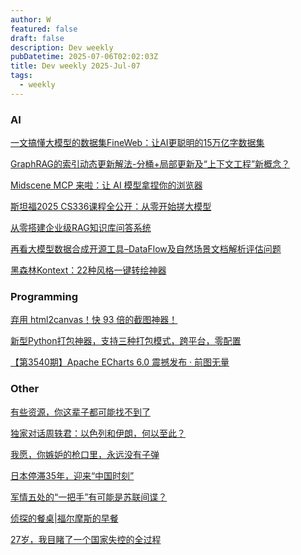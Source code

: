 ```yaml
---
author: W
featured: false
draft: false
description: Dev weekly
pubDatetime: 2025-07-06T02:02:03Z
title: Dev weekly 2025-Jul-07
tags:
  - weekly
---
```


### AI

[]()

[]()

[]()

[]()

[]()

[]()

[]()

[]()

[]()

[]()

[]()

[]()

[]()

[]()

[]()

[]()

[]()

[]()

[一文搞懂大模型的数据集FineWeb：让AI更聪明的15万亿字数据集](https://mp.weixin.qq.com/s/dpTv6-TC4TCu-olvBZKlhg)

[GraphRAG的索引动态更新解法-分桶+局部更新及“上下文工程”新概念？](https://mp.weixin.qq.com/s/YjotrXspCQr2G7C2Y7soog)

[Midscene MCP 来啦：让 AI 模型拿捏你的浏览器](https://mp.weixin.qq.com/s/vbERBy_5BasP3eFMISwQhA)

[斯坦福2025 CS336课程全公开：从零开始搓大模型](https://mp.weixin.qq.com/s/QtBvFInkl3UDPdpRHp67_w)

[从零搭建企业级RAG知识库问答系统](https://mp.weixin.qq.com/s/NDrwAMo0vhM94hw_qJLJRQ)

[再看大模型数据合成开源工具–DataFlow及自然场景文档解析评估问题](https://mp.weixin.qq.com/s/U5W_YYdLAFKJj2JlvdYTNA)

[]()

[黑森林Kontext：22种风格一键转绘神器](https://mp.weixin.qq.com/s/a2Jo6IZKR_a5LSpURSl-pg)

[]()

[]()

[]()

[]()

[]()

[]()

[]()

[]()

[]()

[]()

[]()

[]()

[]()

[]()

[]()

[]()

[]()

### Programming

[]()

[]()

[]()

[]()

[]()

[]()

[]()

[弃用 html2canvas！快 93 倍的截图神器！](https://mp.weixin.qq.com/s/b5H3dBsA0h8g6kN6Ioulrw)

[]()

[]()

[]()

[]()

[]()

[]()

[]()

[]()

[新型Python打包神器，支持三种打包模式，跨平台，零配置](https://mp.weixin.qq.com/s/B70ODkmD8xmVTsE5qYznVw)

[]()

[]()

[]()

[]()

[]()

[]()

[]()

[]()

[]()

[【第3540期】Apache ECharts 6.0 震撼发布 · 前图无量](https://mp.weixin.qq.com/s/lzoT_r5kAKF4uvfoxmhEBw)

[]()

[]()

[]()

[]()

[]()

[]()

[]()

[]()

[]()

[]()

### Other

[]()

[]()

[]()

[]()

[]()

[]()

[]()

[]()

[有些资源，你这辈子都可能找不到了](https://mp.weixin.qq.com/s/JnxXchWpPRvIM04b1jc-nQ)

[独家对话周轶君：以色列和伊朗，何以至此？](https://mp.weixin.qq.com/s/NQHbyJs7pv712Q0c0Dj6fg)

[我愿，你嫉妒的枪口里，永远没有子弹](https://mp.weixin.qq.com/s/pXCM-l85-zy_9DnlQ7ETaQ)

[日本停滞35年，迎来“中国时刻”](https://mp.weixin.qq.com/s/EJDj-ceaRtT0VECmHJtQkA)

[军情五处的“一把手”有可能是苏联间谍？](https://mp.weixin.qq.com/s/uX3nPerO_-_jgL91YS19BA)

[侦探的餐桌|福尔摩斯的早餐](https://mp.weixin.qq.com/s/SB-2a8pf_AZvkBlRFRY__A)

[27岁，我目睹了一个国家失控的全过程](https://mp.weixin.qq.com/s/b-AlqjXHfA50eyVfoVmWZQ)

[]()

[]()

[]()

[]()

[]()

[]()

[]()

[]()

[]()

[]()

[]()

[]()

[]()

[]()

[]()

[]()

[]()

[]()

[]()

[]()

[]()

[]()

[]()

[]()

[]()

[]()

[]()

[]()

[]()

[]()

[]()

[]()

[]()
